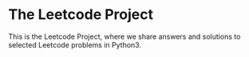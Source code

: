 # The Leetcode Project
This is the Leetcode Project, where we share answers and solutions to selected Leetcode problems in Python3. 
